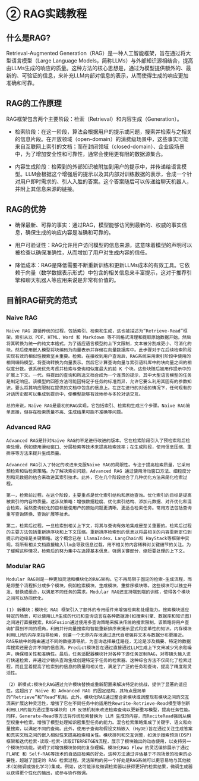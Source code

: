 # ② RAG实践教程

## 什么是RAG?

Retrieval-Augmented Generation（RAG）是一种人工智能框架，旨在通过将大型语言模型（Large Language Models，简称LLMs）与外部知识源相结合，提高由LLMs生成的响应的质量。这种方法的核心思想是，通过为模型提供额外的、最新的、可验证的信息，来补充LLM内部对信息的表示，从而使得生成的响应更加准确和可靠。

## RAG的工作原理

RAG框架包含两个主要阶段：检索（Retrieval）和内容生成（Generation）。

- 检索阶段：在这一阶段，算法会根据用户的提示或问题，搜索并检索与之相关的信息片段。在开放领域（open-domain）的消费级场景中，这些事实可能来自互联网上索引的文档；而在封闭领域（closed-domain）、企业级场景中，为了增加安全性和可靠性，通常会使用更有限的数据源集合。

- 内容生成阶段：检索到的外部知识被附加到用户的提示中，并传递给语言模型。LLM会根据这个增强后的提示以及其内部对训练数据的表示，合成一个针对用户即时需求的、引人入胜的答案。这个答案随后可以传递给聊天机器人，并附上其信息来源的链接。

## RAG的优势

- 确保最新、可靠的事实：通过RAG，模型能够访问到最新的、权威的事实信息，确保生成的响应内容是准确和可靠的。

- 用户可验证性：RAG允许用户访问模型的信息来源，这意味着模型的声明可以被检查以确保准确性，从而增加了用户对生成内容的信任。

- 降低成本：RAG是降低需要不断重新训练和更新LLMs成本的有效工具。它依赖于向量（数学数据表示形式）中包含的相关信息来丰富提示，这对于推荐引擎和聊天机器人等应用来说是非常有价值的。

## 目前RAG研究的范式

### Naive RAG

    Naive RAG 遵循传统的过程，包括索引、检索和生成，这也被描述为“Retrieve-Read”框架。索引从以 PDF、HTML、Word 和 Markdown 等不同格式清理和提取原始数据开始，然后将其转换为统一的纯文本格式。为了适应语言模型的上下文限制，文本被分割成更小、可消化的块。然后使用嵌入模型将块编码为向量表示并存储在向量数据库中。此步骤对于在后续检索阶段实现有效的相似性搜索至关重要。检索。在接收到用户查询后，RAG系统采用索引阶段中使用的相同编码模型，将查询转换为向量表示。然后它计算查询向量与索引语料库中的块向量之间的相似度分数。该系统优先考虑并检索与查询相似度最大的前 K 个块。这些块随后被用作提示中的扩展上下文。一代。将提出的查询和所选文档合成为一个连贯的提示，其中大型语言模型的任务是制定响应。该模型的回答方法可能因特定于任务的标准而异，允许它要么利用其固有的参数知识，要么将其响应限制在提供的文档中包含的信息上。在正在进行的对话的情况下，任何现有的对话历史都可以集成到提示中，使模型能够有效地参与多轮对话交互。

    总的来说，Naive RAG是最初的RAG实现，它包括索引、检索和生成三个步骤。Naive RAG简单直接，但存在检索质量不高、生成结果可能不准确等问题。


### Advanced RAG

    Advanced RAG是针对Naive RAG的不足进行改进的版本。它在检索阶段引入了预检索和后检索处理，例如使用滑动窗口、分层检索等技术来提高检索效率；在生成阶段，使用信息压缩、重排序等方法来提升生成质量。

    Advanced RAG引入了特定的改进来克服Naive RAG的局限性。专注于提高检索质量，它采用预检索和后检索策略。为了解决索引问题，Advanced RAG 通过使用滑动窗口方法、细粒度分割和元数据的结合来改进其索引技术。此外，它在几个阶段结合了几种优化方法来简化检索过程。

    第一，检索前过程。在这个阶段，主要重点是优化索引结构和原始查询。优化索引的目标是提高被索引的内容的质量。这涉及策略：增强数据粒度、优化索引结构、添加元数据、对齐优化和混合检索。虽然查询优化的目标是使用户的原始问题更清晰、更适合检索任务。常用方法包括查询重写查询转换、查询扩展等技术。

    第二，检索后过程。一旦检索到相关上下文，将其与查询有效地集成是至关重要的。检索后过程的主要方法包括重新排序块和上下文压缩。重新排序检索到的信息以将最相关的内容重新定位到提示的边缘是关键策略。这个概念已在 LlamaIndex、LangChain和 HayStack等框架中实现。将所有相关文档直接输入llm会导致信息过载，用不相关的内容稀释对关键细节的关注。为了缓解这种情况，检索后的努力集中在选择基本信息，强调关键部分，缩短要处理的上下文。

### Modular RAG

    Modular RAG则是一种更加灵活和模块化的RAG架构。它不再局限于固定的检索-生成流程，而是将整个流程拆分成多个模块，例如检索模块、生成模块、重排序模块等。这些模块可以独立开发、替换或组合，以满足不同任务的需求。Modular RAG还支持端到端的训练，使得各个模块之间可以协同优化。

    (1) 新模块：模块化 RAG 框架引入了额外的专用组件来增强检索和处理能力。搜索模块适应特定的场景，可以使用LLM生成的代码和查询语言在各种数据源(如搜索引擎、数据库和知识图)之间进行直接搜索。RAGFusion通过使用多查询策略来解决传统的搜索限制，该策略将用户查询扩展到不同的视角，利用并行向量搜索和智能重新排序来揭示显式和变革性的知识。内存模块利用LLM的内存来指导检索，创建一个无界内存池通过迭代自增强将文本与数据分布更接近。RAG系统中的路由通过不同的数据源导航，为查询选择最佳路径，无论是涉及摘要、特定的数据库搜索还是合并不同的信息流。Predict模块旨在通过直接通过LLM生成上下文来减少冗余和噪声，确保相关性和准确性。最后，任务适配器模块针对各种下游任务定制RAG，对零镜头输入进行快速检索，并通过少镜头查询生成创建特定于任务的检索器。这种综合方法不仅简化了检索过程，而且显着提高了检索到的信息的质量和相关性，满足了广泛的任务和查询，提高了精度和灵活性。

    （2）新模式:模块化RAG通过允许模块替换或重新配置来解决特定的挑战，提供了显著的适应性。这超出了 Naive 和 Advanced RAG 的固定结构，其特点是简单的“Retrieve”和“Read”机制。此外，模块化RAG通过整合新模块或调整现有模块之间的交互流来扩展这种灵活性，增强了它在不同任务中的适用性Rewrite-Retrieve-Read模型等创新利用LLM的能力通过重写模块和 LM 反馈机制来改进检索查询以更新重写模型，提高任务性能。同样，Generate-Read等方法将传统检索替换为 LLM 生成的内容，而ReciteRead强调从模型权重中检索，增强了模型处理知识密集型任务的能力。混合检索策略集成了关键字、语义和向量搜索，以满足不同的查询。此外，使用子查询和假设文档嵌入 (HyDE)旨在通过关注生成答案和真实文档之间的嵌入相似性来提高检索相关性。模块排列和交互调整，如演示搜索预测(DSP)框架和迭代检索-读取-检索-读取ITERRETGEN流程，展示了模块输出的动态使用，以支持另一个模块的功能，说明了对增强模块协同的复杂理解。模块化RAG Flow 的灵活编排展示了通过 FLARE 和 Self-RAG等技术的自适应检索的好处。这种方法通过评估基于不同场景的检索的必要性，超越了固定的 RAG 检索过程。灵活架构的另一个好处是RAG系统可以更容易地与其他技术(如微调或强化学习)集成。例如，这可能涉及微调检索器以获得更好的检索结果，微调生成器以获得更个性化的输出，或参与协作微调。